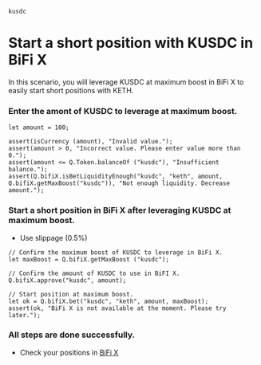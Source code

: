 ```meta-Currency
kusdc
```

# Start a short position with KUSDC in BiFi X

In this scenario, you will leverage KUSDC at maximum boost in BiFi X to easily start short positions with KETH.

### Enter the amont of KUSDC to leverage at maximum boost.

```input KUSDC
let amount = 100;
```

```input-Verify
assert(isCurrency (amount), "Invalid value.");
assert(amount > 0, "Incorrect value. Please enter value more than 0.");
assert(amount <= Q.Token.balanceOf ("kusdc"), "Insufficient balance.");
assert(Q.bifiX.isBetLiquidityEnough("kusdc", "keth", amount, Q.bifiX.getMaxBoost("kusdc")), "Not enough liquidity. Decrease amount.");
```

### Start a short position in BiFi X after leveraging KUSDC at maximum boost.

- Use slippage (0.5%)

```taster
// Confirm the maximum boost of KUSDC to leverage in BiFi X.
let maxBoost = Q.bifiX.getMaxBoost ("kusdc");

// Confirm the amount of KUSDC to use in BiFI X.
Q.bifiX.approve("kusdc", amount);

// Start position at maximum boost.
let ok = Q.bifiX.bet("kusdc", "keth", amount, maxBoost);
assert(ok, "BiFi X is not available at the moment. Please try later.");
```

### All steps are done successfully.

- Check your positions in [BiFi X](https://x.bifi.finance/)
